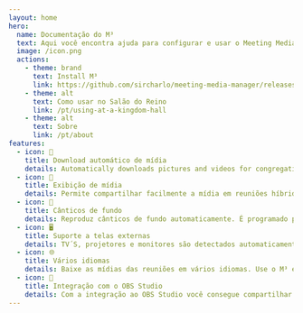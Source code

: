```yaml
---
layout: home
hero:
  name: Documentação do M³
  text: Aqui você encontra ajuda para configurar e usar o Meeting Media Manager
  image: /icon.png
  actions:
    - theme: brand
      text: Install M³
      link: https://github.com/sircharlo/meeting-media-manager/releases/latest
    - theme: alt
      text: Como usar no Salão do Reino
      link: /pt/using-at-a-kingdom-hall
    - theme: alt
      text: Sobre
      link: /pt/about
features:
  - icon: 🚀
    title: Download automático de mídia
    details: Automatically downloads pictures and videos for congregation meetings in any language available on the official website of Jehovah's Witnesses.
  - icon: 🎦
    title: Exibição de mídia
    details: Permite compartilhar facilmente a mídia em reuniões híbridas ou presenciais.
  - icon: 🎵
    title: Cânticos de fundo
    details: Reproduz cânticos de fundo automaticamente. É programado para parar a reprodução dos cânticos automaticamente antes do início da reunião. A reprodução dos cânticos de fundo pode ser iniciada com um clique após a reunião.
  - icon: 🖥️
    title: Suporte a telas externas
    details: TV´S, projetores e monitores são detectados automaticamente para exibição de mídia.
  - icon: 🌐
    title: Vários idiomas
    details: Baixe as mídias das reuniões em vários idiomas. Use o M³ em seu idioma ou em vários disponíveis.
  - icon: 🧩
    title: Integração com o OBS Studio
    details: Com a integração ao OBS Studio você consegue compartilhar a mídia em reuniões híbridas facilmente para os que assistem pelo Zoom.
---
```

